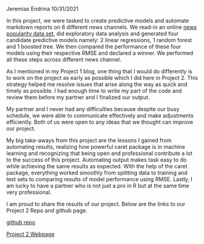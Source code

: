 Jeremias Endrina
10/31/2021

In this project, we were tasked to create predictive models and automate
markdown reports on 6 different news channels. We read-in an online
[news popularity data
set](%22https://archive.ics.uci.edu/ml/datasets/Online+News+Popularity%22),
did exploratory data analysis and generated four candidate predictive
models namely: 2 linear regressions, 1 random forest and 1 boosted tree.
We then compared the performance of these four models using their
respective RMSE and declared a winner. We performed all these steps
across different news channel.

As I mentioned in my Project 1 blog, one thing that I would do
differently is to work on the project as early as possible which I did
here in Project 2. This strategy helped me resolve issues that arise
along the way as quick and timely as possible. I had enough time to
write my part of the code and review them before my partner and I
finalized our output.

My partner and I never had any difficulties because despite our busy
schedule, we were able to communicate effectively and make adjustments
efficiently. Both of us were open to any ideas that we thought can
improve our project.

My big take-aways from this project are the lessons I gained from
automating results, realizing how powerful caret package is in machine
learning and recognizing that being open and professional contribute a
lot to the success of this project. Automating output makes task easy to
do while achieving the same results as expected. With the help of the
caret package, everything worked smoothly from splitting data to
training and test sets to comparing results of model performance using
RMSE. Lastly, I am lucky to have a partner who is not just a pro in R
but at the same time very professional.

I am proud to share the results of our project. Below are the links to
our Project 2 Repo and github page.

[github repo](https://github.com/jerryendrina/ST558-Project2)

[Project 2
Webpage](https://jerryendrina.github.io/ST558-Project2/)

